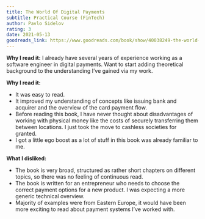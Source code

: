 ```yaml
---
title: The World Of Digital Payments 
subtitle: Practical Course (FinTech)
author: Pavlo Sidelov
rating: 3
date: 2021-05-13
goodreads_link: https://www.goodreads.com/book/show/40038249-the-world-of-digital-payments
---
```


__Why I read it:__ I already have several years of experience working as a software engineer in digital payments. Want to start adding theoretical background to the understanding I’ve gained via my work. 

__Why I read it:__ 
- It was easy to read.
- It improved my understanding of concepts like issuing bank and acquirer and the overview of the card payment flow.
- Before reading this book, I have never thought about disadvantages of working with physical money like the costs of securely transferring them between locations. I just took the move to cashless societies for granted.
- I got a little ego boost as a lot of stuff in this book was already familiar to me.

__What I disliked:__ 
- The book is very broad, structured as rather short chapters on different topics, so there was no feeling of continuous read.
- The book is written for an entrepreneur who needs to choose the correct payment options for a new product. I was expecting a more generic technical overview.
- Majority of examples were from Eastern Europe, it would have been more exciting to read about payment systems I’ve worked with.